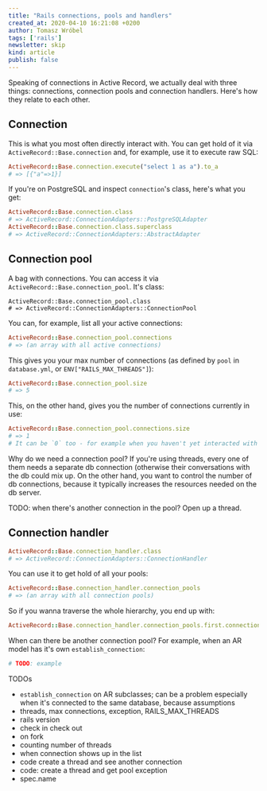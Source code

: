 ```yaml
---
title: "Rails connections, pools and handlers"
created_at: 2020-04-10 16:21:08 +0200
author: Tomasz Wróbel
tags: ['rails']
newsletter: skip
kind: article
publish: false
---
```


Speaking of connections in Active Record, we actually deal with three things: connections, connection pools and connection handlers. Here's how they relate to each other.

<!-- more -->

## Connection

This is what you most often directly interact with. You can get hold of it via `ActiveRecord::Base.connection` and, for example, use it to execute raw SQL:

```ruby
ActiveRecord::Base.connection.execute("select 1 as a").to_a
# => [{"a"=>1}]
```

If you're on PostgreSQL and inspect `connection`'s class, here's what you get:

```ruby
ActiveRecord::Base.connection.class
# => ActiveRecord::ConnectionAdapters::PostgreSQLAdapter
ActiveRecord::Base.connection.class.superclass
# => ActiveRecord::ConnectionAdapters::AbstractAdapter
```

## Connection pool

A bag with connections. You can access it via `ActiveRecord::Base.connection_pool`. It's class:

```
ActiveRecord::Base.connection_pool.class
# => ActiveRecord::ConnectionAdapters::ConnectionPool
```

You can, for example, list all your active connections:

```ruby
ActiveRecord::Base.connection_pool.connections
# => (an array with all active connections)
```

This gives you your max number of connections (as defined by `pool` in `database.yml`, or `ENV["RAILS_MAX_THREADS"]`):
```ruby
ActiveRecord::Base.connection_pool.size
# => 5
```

This, on the other hand, gives you the number of connections currently in use:
```ruby
ActiveRecord::Base.connection_pool.connections.size
# => 1
# It can be `0` too - for example when you haven't yet interacted with AR
```

Why do we need a connection pool? If you're using threads, every one of them needs a separate db connection (otherwise their conversations with the db could mix up. On the other hand, you want to control the number of db connections, because it typically increases the resources needed on the db server.

TODO: when there's another connection in the pool? Open up a thread.

## Connection handler

```ruby
ActiveRecord::Base.connection_handler.class
# => ActiveRecord::ConnectionAdapters::ConnectionHandler
```

You can use it to get hold of all your pools:

```ruby
ActiveRecord::Base.connection_handler.connection_pools
# => (an array with all connection pools)
```

So if you wanna traverse the whole hierarchy, you end up with:

```ruby
ActiveRecord::Base.connection_handler.connection_pools.first.connections.first.execute("select 1 as a")
```

When can there be another connection pool? For example, when an AR model has it's own `establish_connection`:
```ruby
# TODO: example
```


TODOs
* `establish_connection` on AR subclasses; can be a problem especially when it's connected to the same database, because assumptions
* threads, max connections, exception, RAILS_MAX_THREADS
* rails version
* check in check out
* on fork
* counting number of threads
* when connection shows up in the list
* code create a thread and see another connection 
* code: create a thread and get pool exception
* spec.name
